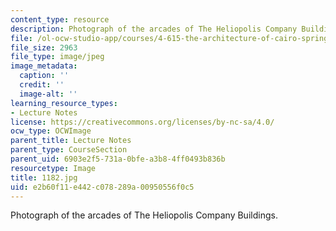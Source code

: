 ```yaml
---
content_type: resource
description: Photograph of the arcades of The Heliopolis Company Buildings.
file: /ol-ocw-studio-app/courses/4-615-the-architecture-of-cairo-spring-2002/e2b60f11e442c078289a00950556f0c5_1182.jpg
file_size: 2963
file_type: image/jpeg
image_metadata:
  caption: ''
  credit: ''
  image-alt: ''
learning_resource_types:
- Lecture Notes
license: https://creativecommons.org/licenses/by-nc-sa/4.0/
ocw_type: OCWImage
parent_title: Lecture Notes
parent_type: CourseSection
parent_uid: 6903e2f5-731a-0bfe-a3b8-4ff0493b836b
resourcetype: Image
title: 1182.jpg
uid: e2b60f11-e442-c078-289a-00950556f0c5
---
```

Photograph of the arcades of The Heliopolis Company Buildings.